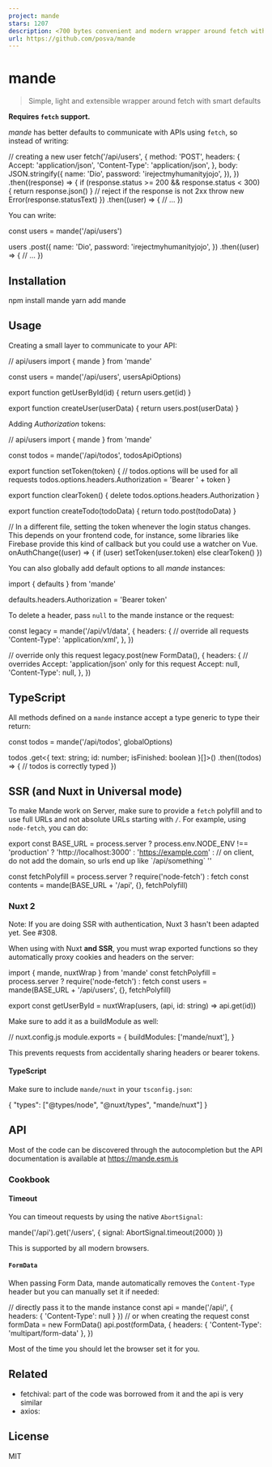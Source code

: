 ```yaml
---
project: mande
stars: 1207
description: <700 bytes convenient and modern wrapper around fetch with smart extensible defaults
url: https://github.com/posva/mande
---
```


mande
=====

> Simple, light and extensible wrapper around fetch with smart defaults

**Requires `fetch` support.**

_mande_ has better defaults to communicate with APIs using `fetch`, so instead of writing:

// creating a new user
fetch('/api/users', {
  method: 'POST',
  headers: {
    Accept: 'application/json',
    'Content-Type': 'application/json',
  },
  body: JSON.stringify({
    name: 'Dio',
    password: 'irejectmyhumanityjojo',
  }),
})
  .then((response) \=> {
    if (response.status \>= 200 && response.status < 300) {
      return response.json()
    }
    // reject if the response is not 2xx
    throw new Error(response.statusText)
  })
  .then((user) \=> {
    // ...
  })

You can write:

const users \= mande('/api/users')

users
  .post({
    name: 'Dio',
    password: 'irejectmyhumanityjojo',
  })
  .then((user) \=> {
    // ...
  })

Installation
------------

npm install mande
yarn add mande

Usage
-----

Creating a small layer to communicate to your API:

// api/users
import { mande } from 'mande'

const users \= mande('/api/users', usersApiOptions)

export function getUserById(id) {
  return users.get(id)
}

export function createUser(userData) {
  return users.post(userData)
}

Adding _Authorization_ tokens:

// api/users
import { mande } from 'mande'

const todos \= mande('/api/todos', todosApiOptions)

export function setToken(token) {
  // todos.options will be used for all requests
  todos.options.headers.Authorization \= 'Bearer ' + token
}

export function clearToken() {
  delete todos.options.headers.Authorization
}

export function createTodo(todoData) {
  return todo.post(todoData)
}

// In a different file, setting the token whenever the login status changes. This depends on your frontend code, for instance, some libraries like Firebase provide this kind of callback but you could use a watcher on Vue.
onAuthChange((user) \=> {
  if (user) setToken(user.token)
  else clearToken()
})

You can also globally add default options to all _mande_ instances:

import { defaults } from 'mande'

defaults.headers.Authorization \= 'Bearer token'

To delete a header, pass `null` to the mande instance or the request:

const legacy \= mande('/api/v1/data', {
  headers: {
    // override all requests
    'Content-Type': 'application/xml',
  },
})

// override only this request
legacy.post(new FormData(), {
  headers: {
    // overrides Accept: 'application/json' only for this request
    Accept: null,
    'Content-Type': null,
  },
})

TypeScript
----------

All methods defined on a `mande` instance accept a type generic to type their return:

const todos \= mande('/api/todos', globalOptions)

todos
  .get<{ text: string; id: number; isFinished: boolean }\[\]\>()
  .then((todos) \=> {
    // todos is correctly typed
  })

SSR (and Nuxt in Universal mode)
--------------------------------

To make Mande work on Server, make sure to provide a `fetch` polyfill and to use full URLs and not absolute URLs starting with `/`. For example, using `node-fetch`, you can do:

export const BASE\_URL \= process.server
  ? process.env.NODE\_ENV !== 'production'
    ? 'http://localhost:3000'
    : 'https://example.com'
  : // on client, do not add the domain, so urls end up like \`/api/something\`
    ''

const fetchPolyfill \= process.server ? require('node-fetch') : fetch
const contents \= mande(BASE\_URL + '/api', {}, fetchPolyfill)

### Nuxt 2

Note: If you are doing SSR with authentication, Nuxt 3 hasn't been adapted yet. See #308.

When using with Nuxt **and SSR**, you must wrap exported functions so they automatically proxy cookies and headers on the server:

import { mande, nuxtWrap } from 'mande'
const fetchPolyfill \= process.server ? require('node-fetch') : fetch
const users \= mande(BASE\_URL + '/api/users', {}, fetchPolyfill)

export const getUserById \= nuxtWrap(users, (api, id: string) \=> api.get(id))

Make sure to add it as a buildModule as well:

// nuxt.config.js
module.exports \= {
  buildModules: \['mande/nuxt'\],
}

This prevents requests from accidentally sharing headers or bearer tokens.

#### TypeScript

Make sure to include `mande/nuxt` in your `tsconfig.json`:

{
  "types": \["@types/node", "@nuxt/types", "mande/nuxt"\]
}

API
---

Most of the code can be discovered through the autocompletion but the API documentation is available at https://mande.esm.is

### Cookbook

#### Timeout

You can timeout requests by using the native `AbortSignal`:

mande('/api').get('/users', { signal: AbortSignal.timeout(2000) })

This is supported by all modern browsers.

#### `FormData`

When passing Form Data, mande automatically removes the `Content-Type` header but you can manually set it if needed:

// directly pass it to the mande instance
const api \= mande('/api/', { headers: { 'Content-Type': null } })
// or when creating the request
const formData \= new FormData()
api.post(formData, {
  headers: { 'Content-Type': 'multipart/form-data' },
})

Most of the time you should let the browser set it for you.

Related
-------

-   fetchival: part of the code was borrowed from it and the api is very similar
-   axios:

License
-------

MIT
